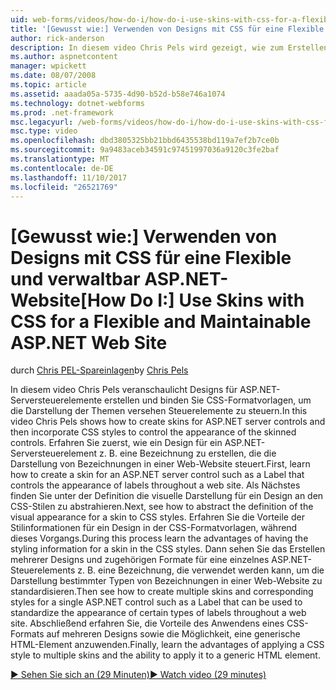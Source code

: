 ```yaml
---
uid: web-forms/videos/how-do-i/how-do-i-use-skins-with-css-for-a-flexible-and-maintainable-aspnet-web-site
title: '[Gewusst wie:] Verwenden von Designs mit CSS für eine Flexible und verwaltbar ASP.NET-Website | Microsoft Docs'
author: rick-anderson
description: In diesem video Chris Pels wird gezeigt, wie zum Erstellen von Designs für ASP.NET-Serversteuerelemente und binden Sie CSS-Formatvorlagen, um die Darstellung der Themen versehen Vertr. steuern...
ms.author: aspnetcontent
manager: wpickett
ms.date: 08/07/2008
ms.topic: article
ms.assetid: aaada05a-5735-4d90-b52d-b58e746a1074
ms.technology: dotnet-webforms
ms.prod: .net-framework
msc.legacyurl: /web-forms/videos/how-do-i/how-do-i-use-skins-with-css-for-a-flexible-and-maintainable-aspnet-web-site
msc.type: video
ms.openlocfilehash: dbd3805325bb21bbd6435538bd119a7ef2b7ce0b
ms.sourcegitcommit: 9a9483aceb34591c97451997036a9120c3fe2baf
ms.translationtype: MT
ms.contentlocale: de-DE
ms.lasthandoff: 11/10/2017
ms.locfileid: "26521769"
---
```

<a name="how-do-i-use-skins-with-css-for-a-flexible-and-maintainable-aspnet-web-site"></a><span data-ttu-id="fbcaa-103">[Gewusst wie:] Verwenden von Designs mit CSS für eine Flexible und verwaltbar ASP.NET-Website</span><span class="sxs-lookup"><span data-stu-id="fbcaa-103">[How Do I:] Use Skins with CSS for a Flexible and Maintainable ASP.NET Web Site</span></span>
====================
<span data-ttu-id="fbcaa-104">durch [Chris PEL-Spareinlagen](https://twitter.com/chrispels)</span><span class="sxs-lookup"><span data-stu-id="fbcaa-104">by [Chris Pels](https://twitter.com/chrispels)</span></span>

<span data-ttu-id="fbcaa-105">In diesem video Chris Pels veranschaulicht Designs für ASP.NET-Serversteuerelemente erstellen und binden Sie CSS-Formatvorlagen, um die Darstellung der Themen versehen Steuerelemente zu steuern.</span><span class="sxs-lookup"><span data-stu-id="fbcaa-105">In this video Chris Pels shows how to create skins for ASP.NET server controls and then incorporate CSS styles to control the appearance of the skinned controls.</span></span> <span data-ttu-id="fbcaa-106">Erfahren Sie zuerst, wie ein Design für ein ASP.NET-Serversteuerelement z. B. eine Bezeichnung zu erstellen, die die Darstellung von Bezeichnungen in einer Web-Website steuert.</span><span class="sxs-lookup"><span data-stu-id="fbcaa-106">First, learn how to create a skin for an ASP.NET server control such as a Label that controls the appearance of labels throughout a web site.</span></span> <span data-ttu-id="fbcaa-107">Als Nächstes finden Sie unter der Definition die visuelle Darstellung für ein Design an den CSS-Stilen zu abstrahieren.</span><span class="sxs-lookup"><span data-stu-id="fbcaa-107">Next, see how to abstract the definition of the visual appearance for a skin to CSS styles.</span></span> <span data-ttu-id="fbcaa-108">Erfahren Sie die Vorteile der Stilinformationen für ein Design in der CSS-Formatvorlagen, während dieses Vorgangs.</span><span class="sxs-lookup"><span data-stu-id="fbcaa-108">During this process learn the advantages of having the styling information for a skin in the CSS styles.</span></span> <span data-ttu-id="fbcaa-109">Dann sehen Sie das Erstellen mehrerer Designs und zugehörigen Formate für eine einzelnes ASP.NET-Steuerelements z. B. eine Bezeichnung, die verwendet werden kann, um die Darstellung bestimmter Typen von Bezeichnungen in einer Web-Website zu standardisieren.</span><span class="sxs-lookup"><span data-stu-id="fbcaa-109">Then see how to create multiple skins and corresponding styles for a single ASP.NET control such as a Label that can be used to standardize the appearance of certain types of labels throughout a web site.</span></span> <span data-ttu-id="fbcaa-110">Abschließend erfahren Sie, die Vorteile des Anwendens eines CSS-Formats auf mehreren Designs sowie die Möglichkeit, eine generische HTML-Element anzuwenden.</span><span class="sxs-lookup"><span data-stu-id="fbcaa-110">Finally, learn the advantages of applying a CSS style to multiple skins and the ability to apply it to a generic HTML element.</span></span>

[<span data-ttu-id="fbcaa-111">&#9654; Sehen Sie sich an (29 Minuten)</span><span class="sxs-lookup"><span data-stu-id="fbcaa-111">&#9654; Watch video (29 minutes)</span></span>](https://channel9.msdn.com/Blogs/ASP-NET-Site-Videos/how-do-i-use-skins-with-css-for-a-flexible-and-maintainable-aspnet-web-site)
